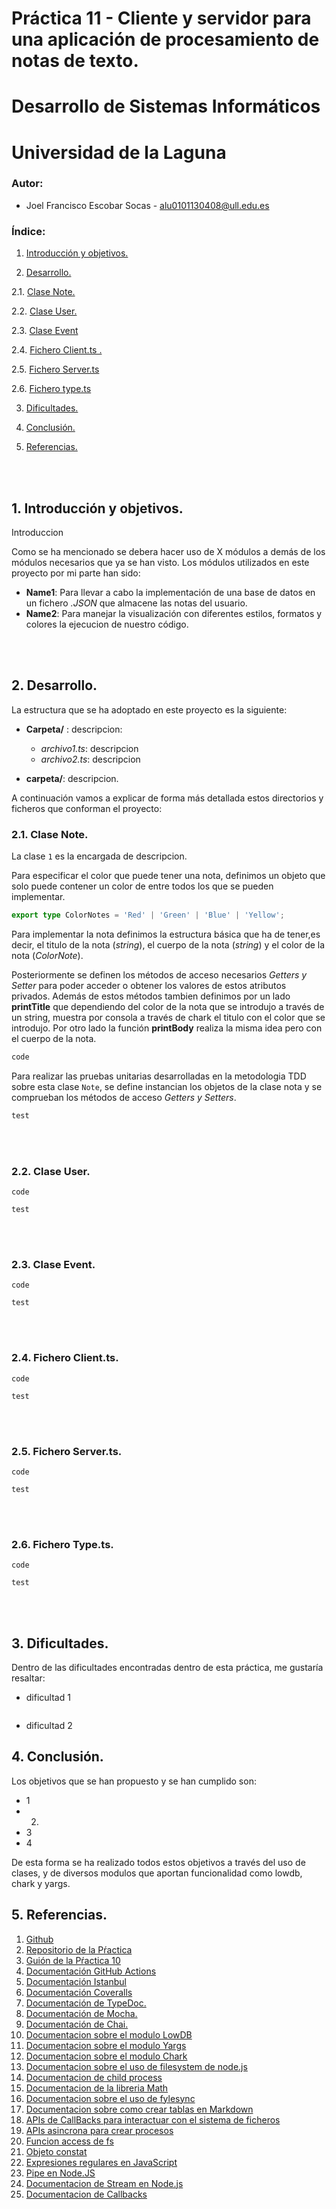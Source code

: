 # Práctica 11 - Cliente y servidor para una aplicación de procesamiento de notas de texto.
# Desarrollo de Sistemas Informáticos
# Universidad de la Laguna

### Autor:  
  * Joel Francisco Escobar Socas - alu0101130408@ull.edu.es


### Índice:

1. [Introducción y objetivos.](#id1)

2. [Desarrollo.](#id2)
      
  2.1. [Clase Note.](#id21)

  2.2. [Clase User.](#id22)

  2.3. [Clase Event](#id23)
  
  2.4. [Fichero Client.ts .](#id24)

  2.5. [Fichero Server.ts](#id25)
  
  2.6. [Fichero type.ts](#id26)

3. [Dificultades.](#id3)

4. [Conclusión.](#id4)

5. [Referencias.](#id5)

<br/><br/>

## 1. Introducción y objetivos. <a name="id1"></a>

Introduccion

Como se ha mencionado se debera hacer uso de X módulos a demás de los módulos necesarios que ya se han visto. Los módulos utilizados en este proyecto por mi parte han sido:

* **Name1**: Para llevar a cabo la implementación de una base de datos en un fichero *.JSON* que almacene las notas del usuario.
* **Name2**: Para manejar la visualización con diferentes estilos, formatos y colores la ejecucion de nuestro código.

<br/><br/>

## 2. Desarrollo. <a name="id2"></a>

La estructura que se ha adoptado en este proyecto es la siguiente:

* **Carpeta/** : descripcion:
  * *archivo1.ts*: descripcion
  * *archivo2.ts*: descripcion

* **carpeta/**: descripcion.

A continuación vamos a explicar de forma más detallada estos directorios y ficheros que conforman el proyecto:

### 2.1. Clase Note. <a name="id21"></a>

La clase `1` es la encargada de descripcion.

Para especificar el color que puede tener una nota, definimos un objeto que solo puede contener un color de entre todos los que se pueden implementar.

```TypeScript
export type ColorNotes = 'Red' | 'Green' | 'Blue' | 'Yellow';
```
Para implementar la nota definimos la estructura básica que ha de tener,es decir, el titulo de la nota (*string*), el cuerpo de la nota (*string*) y el color de la nota (*ColorNote*).

Posteriormente se definen los métodos de acceso necesarios *Getters y Setter* para poder acceder o obtener los valores de estos atributos privados. Además de estos métodos tambien definimos por un lado **printTitle** que dependiendo del color de la nota que se introdujo a través de un string, muestra por consola a través de chark el titulo con el color que se introdujo. Por otro lado la función **printBody** realiza la misma idea pero con el cuerpo de la nota.

```TypeScript
code
```
Para realizar las pruebas unitarias desarrolladas en la metodologia TDD sobre esta clase `Note`, se define instancian los objetos de la clase nota y se comprueban los métodos de acceso *Getters y Setters*.

```TypeScript
test
```
<br/><br/>

### 2.2. Clase User. <a name="id22"></a>

```
code
```


```
test
```

<br/><br/>


### 2.3. Clase Event. <a name="id23"></a>

```
code
```


```
test
```

<br/><br/>

### 2.4. Fichero Client.ts. <a name="id24"></a>
```
code
```


```
test
```

<br/><br/>

### 2.5. Fichero Server.ts. <a name="id25"></a>
```
code
```


```
test
```

<br/><br/>

### 2.6. Fichero Type.ts. <a name="id26"></a>
```
code
```


```
test
```

<br/><br/>


## 3. Dificultades. <a name="id3"></a>

Dentro de las dificultades encontradas dentro de esta práctica, me gustaría resaltar:

* dificultad 1
```

```

* dificultad 2

## 4. Conclusión. <a name="id4"></a>

Los objetivos que se han propuesto y se han cumplido son:

* 1
* 2.
* 3
* 4


De esta forma se ha realizado todos estos objetivos a través del uso de clases, y de diversos modulos que aportan funcionalidad como lowdb, chark y yargs.

## 5. Referencias. <a name="id5"></a>
1. [Github](http://github.com)
2. [Repositorio de la Pŕactica](https://github.com/ULL-ESIT-INF-DSI-2122/ull-esit-inf-dsi-21-22-prct09-filesystem-notes-app-alu0101130408.git)
3. [Guión de la Pŕactica 10](https://ull-esit-inf-dsi-2122.github.io/prct10-async-fs-process/)
4. [Documentación GitHub Actions](https://docs.github.com/en/actions)
5. [Documentación Istanbul](https://istanbul.js.org/)
6. [Documentación Coveralls](https://coveralls.io/)
7. [Documentación de TypeDoc.](https://typedoc.org/)
8. [Documentación de Mocha.](https://mochajs.org/)
9. [Documentación de Chai.](https://www.chaijs.com/)
10. [Documentacion sobre el modulo LowDB](https://www.npmjs.com/package/lowdb)
11. [Documentacion sobre el modulo Yargs](https://www.npmjs.com/package/yargs)
12. [Documentacion sobre el modulo Chark](https://www.npmjs.com/package/chalk)
13. [Documentacion sobre el uso de filesystem de node.js](https://nodejs.org/dist/latest-v17.x/docs/api/fs.html#synchronous-api)
14. [Documentacion de child process](https://nodejs.org/api/child_process.html)
15. [Documentacion de la libreria Math](https://developer.mozilla.org/es/docs/Web/JavaScript/Reference/Global_Objects/Math/random)
16. [Documentacion sobre el uso de fylesync](https://www.geeksforgeeks.org/node-js-fs-readdirsync-method/)
17. [Documentacion sobre como crear tablas en Markdown](https://limni.net/crear-tablas-markdown-tableflip/)
18. [APIs de CallBacks para interactuar con el sistema de ficheros](https://nodejs.org/dist/latest-v18.x/docs/api/fs.html#callback-api)
19. [APIs asincrona para crear procesos](https://nodejs.org/dist/latest-v18.x/docs/api/child_process.html#asynchronous-process-creation)
20. [Funcion access de fs ](https://es.acervolima.com/node-js-metodo-fs-access/)
21. [Objeto constat](https://www.geeksforgeeks.org/node-js-fs-access-method/)
22. [Expresiones regulares en JavaScript](https://developer.mozilla.org/es/docs/Web/JavaScript/Guide/Regular_Expressions)
23. [Pipe en Node.JS](https://guru99.es/node-js-streams-filestream-pipes/)
24. [Documentacion de Stream en Node.js](https://nodejs.org/api/stream.html)
25. [Documentacion de Callbacks](https://nodejs.org/dist/latest/docs/api/fs.html#fs_callback_api)
